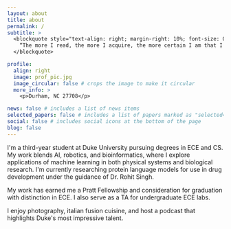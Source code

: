 ```yaml
---
layout: about
title: about
permalink: /
subtitle: >
  <blockquote style="text-align: right; margin-right: 10%; font-size: 0.85em;"> 
    “The more I read, the more I acquire, the more certain I am that I know nothing.” — <cite>Voltaire</cite>
  </blockquote>

profile:
  align: right
  image: prof_pic.jpg
  image_circular: false # crops the image to make it circular
  more_info: >
    <p>Durham, NC 27708</p>

news: false # includes a list of news items
selected_papers: false # includes a list of papers marked as "selected={true}"
social: false # includes social icons at the bottom of the page
blog: false
---
```


I'm a third-year student at Duke University pursuing degrees in ECE and CS. My work blends AI, robotics, and bioinformatics, where I explore applications of machine learning in both physical systems and biological research. I'm currently researching protein language models for use in drug development under the guidance of Dr. Rohit Singh.

My work has earned me a Pratt Fellowship and consideration for graduation with distinction in ECE. I also serve as a TA for undergraduate ECE labs.

I enjoy photography, italian fusion cuisine, and host a podcast that highlights Duke's most impressive talent. 